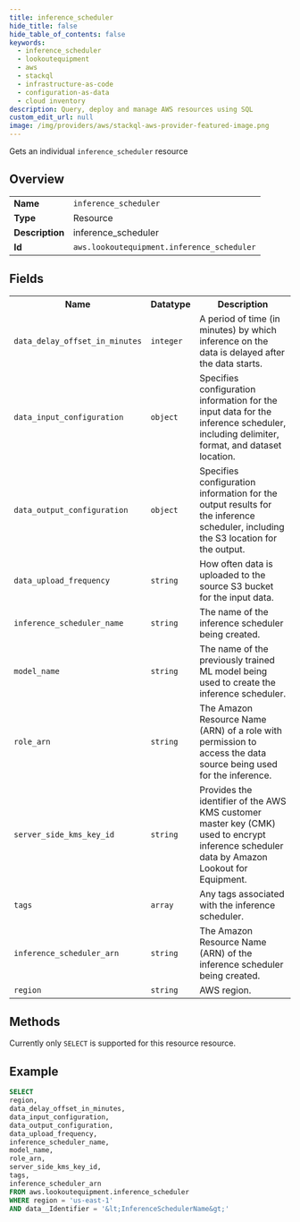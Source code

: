 ```yaml
---
title: inference_scheduler
hide_title: false
hide_table_of_contents: false
keywords:
  - inference_scheduler
  - lookoutequipment
  - aws
  - stackql
  - infrastructure-as-code
  - configuration-as-data
  - cloud inventory
description: Query, deploy and manage AWS resources using SQL
custom_edit_url: null
image: /img/providers/aws/stackql-aws-provider-featured-image.png
---
```

Gets an individual <code>inference_scheduler</code> resource

## Overview
<table><tbody>
<tr><td><b>Name</b></td><td><code>inference_scheduler</code></td></tr>
<tr><td><b>Type</b></td><td>Resource</td></tr>
<tr><td><b>Description</b></td><td>inference_scheduler</td></tr>
<tr><td><b>Id</b></td><td><code>aws.lookoutequipment.inference_scheduler</code></td></tr>
</tbody></table>

## Fields
<table><tbody>
<tr><th>Name</th><th>Datatype</th><th>Description</th></tr>
<tr><td><code>data_delay_offset_in_minutes</code></td><td><code>integer</code></td><td>A period of time (in minutes) by which inference on the data is delayed after the data starts.</td></tr>
<tr><td><code>data_input_configuration</code></td><td><code>object</code></td><td>Specifies configuration information for the input data for the inference scheduler, including delimiter, format, and dataset location.</td></tr>
<tr><td><code>data_output_configuration</code></td><td><code>object</code></td><td>Specifies configuration information for the output results for the inference scheduler, including the S3 location for the output.</td></tr>
<tr><td><code>data_upload_frequency</code></td><td><code>string</code></td><td>How often data is uploaded to the source S3 bucket for the input data.</td></tr>
<tr><td><code>inference_scheduler_name</code></td><td><code>string</code></td><td>The name of the inference scheduler being created.</td></tr>
<tr><td><code>model_name</code></td><td><code>string</code></td><td>The name of the previously trained ML model being used to create the inference scheduler.</td></tr>
<tr><td><code>role_arn</code></td><td><code>string</code></td><td>The Amazon Resource Name (ARN) of a role with permission to access the data source being used for the inference.</td></tr>
<tr><td><code>server_side_kms_key_id</code></td><td><code>string</code></td><td>Provides the identifier of the AWS KMS customer master key (CMK) used to encrypt inference scheduler data by Amazon Lookout for Equipment.</td></tr>
<tr><td><code>tags</code></td><td><code>array</code></td><td>Any tags associated with the inference scheduler.</td></tr>
<tr><td><code>inference_scheduler_arn</code></td><td><code>string</code></td><td>The Amazon Resource Name (ARN) of the inference scheduler being created.</td></tr>
<tr><td><code>region</code></td><td><code>string</code></td><td>AWS region.</td></tr>

</tbody></table>

## Methods
Currently only <code>SELECT</code> is supported for this resource resource.

## Example
```sql
SELECT
region,
data_delay_offset_in_minutes,
data_input_configuration,
data_output_configuration,
data_upload_frequency,
inference_scheduler_name,
model_name,
role_arn,
server_side_kms_key_id,
tags,
inference_scheduler_arn
FROM aws.lookoutequipment.inference_scheduler
WHERE region = 'us-east-1'
AND data__Identifier = '&lt;InferenceSchedulerName&gt;'
```
